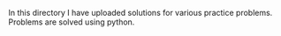 In this directory I have uploaded solutions for various practice problems.
Problems are solved using python.

